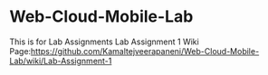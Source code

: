 # Web-Cloud-Mobile-Lab
This is for Lab Assignments
Lab Assignment 1 Wiki Page:https://github.com/Kamaltejveerapaneni/Web-Cloud-Mobile-Lab/wiki/Lab-Assignment-1
